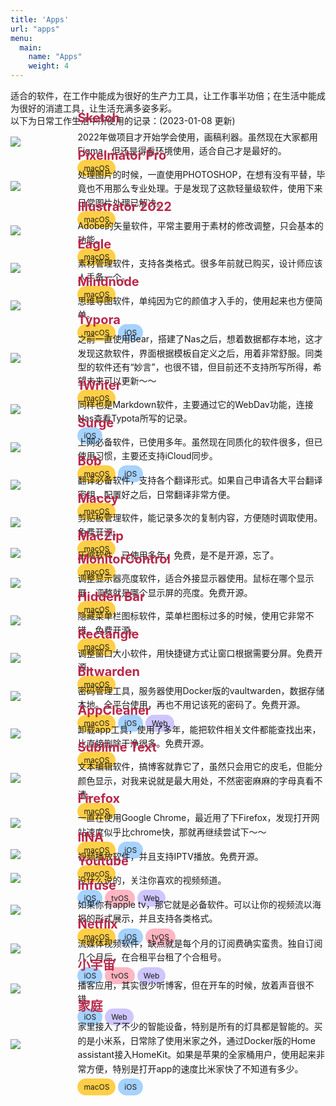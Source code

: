 ```yaml
---
title: 'Apps'
url: "apps"
menu:
  main:
    name: "Apps"
    weight: 4
---
```

适合的软件，在工作中能成为很好的生产力工具，让工作事半功倍；在生活中能成为很好的消遣工具，让生活充满多姿多彩。<br />
以下为日常工作生活中所使用的记录：(2023-01-08 更新)<br />

<div class="quanju">
<div class="img"><img src=/images/app/sketch.png> </div>
<div class="wenben">
<div class="title">Sketch</div>
<div class="note">2022年做项目才开始学会使用，画稿利器。虽然现在大家都用Figma，但还是得看环境使用，适合自己才是最好的。</div>
<span class="macos">macOS</span>
</div>
</div>

<div class="quanju">
<div class="img"><img src=/images/app/pixelmator.png> </div>
<div class="wenben">
<div class="title">Pixelmator Pro</div>
<div class="note">处理图片的时候，一直使用PHOTOSHOP，在想有没有平替，毕竟也不用那么专业处理。于是发现了这款轻量级软件，使用下来日常图片处理已解决。</div>
<span class="macos">macOS</span>
</div>
</div>

<div class="quanju">
<div class="img"><img src=/images/app/ai.png> </div>
<div class="wenben">
<div class="title">Illustrator 2022</div>
<div class="note">Adobe的矢量软件，平常主要用于素材的修改调整，只会基本的功能。</div>
<span class="macos">macOS</span>
</div>
</div>

<div class="quanju">
<div class="img"><img src=/images/app/eagle.png> </div>
<div class="wenben">
<div class="title">Eagle</div>
<div class="note">素材管理软件，支持各类格式。很多年前就已购买，设计师应该人手备一个。</div>
<span class="macos">macOS</span>
</div>
</div>

<div class="quanju">
<div class="img"><img src=/images/app/mindnode.png> </div>
<div class="wenben">
<div class="title">Mindnode</div>
<div class="note">思维导图软件，单纯因为它的颜值才入手的，使用起来也方便简单。</div>
<span class="macos">macOS</span>
<span class="ios">iOS</span>
</div>
</div>

<div class="quanju">
<div class="img"><img src=/images/app/typora.png> </div>
<div class="wenben">
<div class="title">Typora</div>
<div class="note">之前一直使用Bear，搭建了Nas之后，想着数据都存本地，这才发现这款软件，界面根据模板自定义之后，用着非常舒服。同类型的软件还有“妙言”，也很不错，但目前还不支持所写所得，希望未来可以更新～～</div>
<span class="macos">macOS</span>
</div>
</div>

<div class="quanju">
<div class="img"><img src=/images/app/1writer.png> </div>
<div class="wenben">
<div class="title">1Writer</div>
<div class="note">同样也是Markdown软件，主要通过它的WebDav功能，连接Nas查看Typota所写的记录。</div>
<span class="ios">iOS</span>
</div>
</div>

<div class="quanju">
<div class="img"><img src=/images/app/surge.png> </div>
<div class="wenben">
<div class="title">Surge</div>
<div class="note">上网必备软件，已使用多年。虽然现在同质化的软件很多，但已使用习惯，主要还支持iCloud同步。</div>
<span class="macos">macOS</span>
<span class="ios">iOS</span>
</div>
</div>

<div class="quanju">
<div class="img"><img src=/images/app/bob.png> </div>
<div class="wenben">
<div class="title">Bob</div>
<div class="note">翻译必备软件，支持各个翻译形式。如果自己申请各大平台翻译密钥，配置好之后，日常翻译非常方便。</div>
<span class="macos">macOS</span>
</div>
</div>

<div class="quanju">
<div class="img"><img src=/images/app/maccy.png> </div>
<div class="wenben">
<div class="title">Maccy</div>
<div class="note">剪贴板管理软件，能记录多次的复制内容，方便随时调取使用。免费开源。</div>
<span class="macos">macOS</span>
</div>
</div>

<div class="quanju">
<div class="img"><img src=/images/app/maczip.png> </div>
<div class="wenben">
<div class="title">MacZip</div>
<div class="note">压缩软件，已使用多年，免费，是不是开源，忘了。</div>
<span class="macos">macOS</span>
</div>
</div>

<div class="quanju">
<div class="img"><img src=/images/app/monitorcontrol.png> </div>
<div class="wenben">
<div class="title">MonitorControl</div>
<div class="note">调整显示器亮度软件，适合外接显示器使用。鼠标在哪个显示屏，调整就是哪个显示屏的亮度。免费开源。</div>
<span class="macos">macOS</span>
</div>
</div>

<div class="quanju">
<div class="img"><img src=/images/app/hidden.png> </div>
<div class="wenben">
<div class="title">Hidden Bar</div>
<div class="note">隐藏菜单栏图标软件，菜单栏图标过多的时候，使用它非常不错。免费开源。</div>
<span class="macos">macOS</span>
</div>
</div>

<div class="quanju">
<div class="img"><img src=/images/app/rectangle.png> </div>
<div class="wenben">
<div class="title">Rectangle</div>
<div class="note">调整窗口大小软件，用快捷键方式让窗口根据需要分屏。免费开源。</div>
<span class="macos">macOS</span>
</div>
</div>

<div class="quanju">
<div class="img"><img src=/images/app/bitwarden.png> </div>
<div class="wenben">
<div class="title">Bitwarden</div>
<div class="note">密码管理工具，服务器使用Docker版的vaultwarden，数据存储本地。全平台使用，再也不用记该死的密码了。免费开源。</div>
<span class="macos">macOS</span>
<span class="ios">iOS</span>
<span class="web">Web</span>
</div>
</div>

<div class="quanju">
<div class="img"><img src=/images/app/appcleaner.png> </div>
<div class="wenben">
<div class="title">AppCleaner</div>
<div class="note">卸载app工具，使用了多年，能把软件相关文件都能查找出来，比直接删除干净很多。免费开源。</div>
<span class="macos">macOS</span>
</div>
</div>

<div class="quanju">
<div class="img"><img src=/images/app/sublime.png> </div>
<div class="wenben">
<div class="title">Sublime Text</div>
<div class="note">文本编辑软件，搞博客就靠它了，虽然只会用它的皮毛，但能分颜色显示，对我来说就是最大用处，不然密密麻麻的字母真看不清。</div>
<span class="macos">macOS</span>
</div>
</div>

<div class="quanju">
<div class="img"><img src=/images/app/firefox.png> </div>
<div class="wenben">
<div class="title">Firefox</div>
<div class="note">一直在使用Google Chrome，最近用了下Firefox，发现打开网站速度似乎比chrome快，那就再继续尝试下～～</div>
<span class="macos">macOS</span>
<span class="ios">iOS</span>
</div>
</div>

<div class="quanju">
<div class="img"><img src=/images/app/iina.png> </div>
<div class="wenben">
<div class="title">IINA</div>
<div class="note">视频播放软件，并且支持IPTV播放。免费开源。</div>
<span class="macos">macOS</span>
</div>
</div>

<div class="quanju">
<div class="img"><img src=/images/app/youtube.png> </div>
<div class="wenben">
<div class="title">Youtube</div>
<div class="note">没什么说的，关注你喜欢的视频频道。</div>
<span class="ios">iOS</span>
<span class="tvos">tvOS</span>
<span class="web">Web</span>
</div>
</div>

<div class="quanju">
<div class="img"><img src=/images/app/infuse.png> </div>
<div class="wenben">
<div class="title">Infuse</div>
<div class="note">如果你有apple tv，那它就是必备软件。可以让你的视频流以海报的形式展示，并且支持各类格式。</div>
<span class="macos">macOS</span>
<span class="ios">iOS</span>
<span class="tvos">tvOS</span>
</div>
</div>

<div class="quanju">
<div class="img"><img src=/images/app/netflix.png> </div>
<div class="wenben">
<div class="title">Netflix</div>
<div class="note">流媒体视频软件，缺点就是每个月的订阅费确实蛮贵。独自订阅几个月后，在合租平台租了个合租号。</div>
<span class="ios">iOS</span>
<span class="tvos">tvOS</span>
<span class="web">Web</span>
</div>
</div>

<div class="quanju">
<div class="img"><img src=/images/app/xiaoyuz.png> </div>
<div class="wenben">
<div class="title">小宇宙</div>
<div class="note">播客应用，其实很少听博客，但在开车的时候，放着声音很不错。</div>
<span class="ios">iOS</span>
<span class="web">Web</span>
</div>
</div>

<div class="quanju">
<div class="img"><img src=/images/app/home.png> </div>
<div class="wenben">
<div class="title">家庭</div>
<div class="note">家里接入了不少的智能设备，特别是所有的灯具都是智能的。买的是小米系，日常除了使用米家之外，通过Docker版的Home assistant接入HomeKit。如果是苹果的全家桶用户，使用起来非常方便，特别是打开app的速度比米家快了不知道有多少。</div>
<span class="macos">macOS</span>
<span class="ios">iOS</span>
</div>
</div>

<style>
.quanju{display: flex;align-items: center;margin-top: -40px}
.img{width:100px;margin-right:20px;}
.wenben{float:right;width:90%;}
.title{color:#bb2649;font-size:20px;font-weight:bold;margin-bottom: 8px;}
.note{font-size: 14px;margin-bottom: 8px;line-height: 1.6;}
.macos{background-color:#FFCF47;padding: 6px 10px;text-align: center;font-size: 12px;border-radius:20px;}
.ios{background-color:#A6D2FF;padding: 6px 10px;text-align: center;font-size: 12px;border-radius:20px;}
.tvos{background-color:#FFB6C2;padding: 6px 10px;text-align: center;font-size: 12px;border-radius:20px;}
.web{background-color:#CEC6FF;padding: 6px 10px;text-align: center;font-size: 12px;border-radius:20px;}
</style>